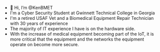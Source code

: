 - 👋 Hi, I’m @KenBMET
- I'm a Cyber Security Student at Gwinnett Technical College in Georgia
- I'm a retired USAF Vet and a Biomedical Equipment Repair Technician with 30 years of experience 
- The majority of IT experience I have is on the hardware side.  
- With the increase of medical equipment becoming part of the IoT, it is more critical that the equipment and the networks the equipment operate on become more secure. 

<!---
KenBMET/KenBMET is a ✨ special ✨ repository because its `README.md` (this file) appears on your GitHub profile.
You can click the Preview link to take a look at your changes.
--->
